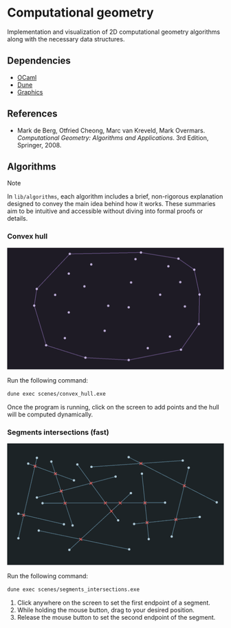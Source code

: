 # Computational geometry
Implementation and visualization of 2D computational geometry algorithms along with the necessary data structures.

## Dependencies
- [OCaml](https://ocaml.org/)
- [Dune](https://dune.build/)
- [Graphics](https://ocaml.github.io/graphics/graphics/Graphics/index.html)

## References
- Mark de Berg, Otfried Cheong, Marc van Kreveld, Mark Overmars. *Computational Geometry: Algorithms and Applications*. 3rd Edition, Springer, 2008.

## Algorithms

> [!NOTE]
> In `lib/algorithms`, each algorithm includes a brief, non-rigorous explanation designed to convey the main idea behind how it works. These summaries aim to be intuitive and accessible without diving into formal proofs or details.

### Convex hull
![](screenshots/convex_hull.png)

Run the following command:

``` bash
dune exec scenes/convex_hull.exe
```
Once the program is running, click on the screen to add points and the hull will be computed dynamically.

### Segments intersections (fast)
![](screenshots/segments_intersections.png)

Run the following command:

``` bash
dune exec scenes/segments_intersections.exe
```
1. Click anywhere on the screen to set the first endpoint of a segment.
2. While holding the mouse button, drag to your desired position.
3. Release the mouse button to set the second endpoint of the segment.
